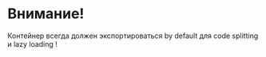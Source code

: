 # Внимание!

Контейнер всегда должен экспортироваться by default для code splitting и lazy loading !
